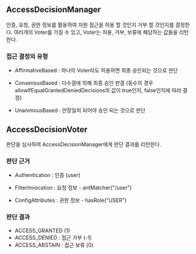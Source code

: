## AccessDecisionManager

인증, 요청, 권한 정보를 활용하여 자원 접근을 허용 할 것인지 거부 할 것인지를 결정한다. 여러개의 Voter를 가질 수 있고, Voter는 허용, 거부, 보류에 해당하는 값들을 리턴한다.



### 접근 결정의 유형

- AffirmativeBased : 하나의 Voter라도 허용하면 최종 승인되는 것으로 판단

- ConsensusBased : 다수결에 의해 최종 승인 판결 (동수의 경우 allowIfEqualGrantedDeniedDecisions의 값이 true인지, false인지에 따라 결정)

- UnanimousBased : 만장일치 되어야 승인 되는 것으로 판단

  

## AccessDecisionVoter

판단을 심사하여 AccessDecisionManager에게 판단 결과를 리턴한다.



### 판단 근거

- Authentication : 인증 (user)

- FilterInvocation : 요청 정보 - antMatcher("/user")

- ConfigAttributes : 권한 정보 - hasRole("USER")

  

### 판단 결과

- ACCESS_GRANTED (1)
- ACCESS_DENIED : 접근 거부 (-1)
- ACCESS_ABSTAIN : 접근 보류 (0)

